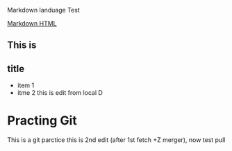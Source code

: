 Markdown landuage Test

[Markdown HTML ](https://en.wikipedia.org/wiki/Markdown)
## This is <h2> title
* item 1
* itme 2
this is edit from local
D
# Practing Git
This is a git parctice
this is 2nd edit (after 1st fetch +Z merger), now test pull
